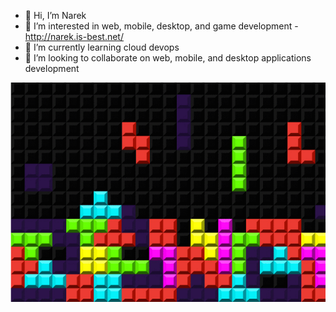 - 👋 Hi, I’m Narek
- 👀 I’m interested in web, mobile, desktop, and game development - http://narek.is-best.net/
- 🌱 I’m currently learning cloud devops
- 💞️ I’m looking to collaborate on web, mobile, and desktop applications development

![picture](https://github.com/narek725/narek725/blob/main/Pattem-Digital-Game-Development-Tools-Thumbnail-.gif) <br />
